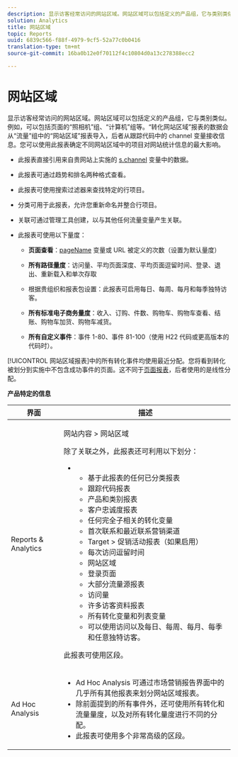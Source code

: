 ```yaml
---
description: 显示访客经常访问的网站区域。网站区域可以包括定义的产品组，它与类别类似。例如，可以包括页面的“照相机”组、“计算机”组等。“转化网站区域”报表的数据会从“流量”组中的“网站区域”报表导入，后者从跟踪代码中的 channel 变量接收信息。您可以使用此报表确定不同网站区域中的项目对网站统计信息的最大影响。
solution: Analytics
title: 网站区域
topic: Reports
uuid: 6839c566-f88f-4979-9cf5-52a77c0b0416
translation-type: tm+mt
source-git-commit: 16ba0b12e0f70112f4c10804d0a13c278388ecc2

---
```



# 网站区域

显示访客经常访问的网站区域。网站区域可以包括定义的产品组，它与类别类似。例如，可以包括页面的“照相机”组、“计算机”组等。“转化网站区域”报表的数据会从“流量”组中的“网站区域”报表导入，后者从跟踪代码中的 channel 变量接收信息。您可以使用此报表确定不同网站区域中的项目对网站统计信息的最大影响。

* 此报表直接引用来自贵网站上实施的 [s.channel](https://marketing.adobe.com/resources/help/en_US/sc/implement/c_channel.html) 变量中的数据。
* 此报表可通过趋势和排名两种格式查看。
* 此报表可使用搜索过滤器来查找特定的行项目。
* 分类可用于此报表，允许您重新命名并整合行项目。
* 关联可通过管理工具创建，以与其他任何流量变量产生关联。
* 此报表可使用以下量度：

   * **页面查看**：[pageName](https://marketing.adobe.com/resources/help/en_US/sc/implement/c_pagename.html) 变量或 URL 被定义的次数（设置为默认量度）

   * **所有路径量度**：访问量、平均页面深度、平均页面逗留时间、登录、退出、重新载入和单次存取
   * 根据贵组织和报表包设置：此报表可启用每日、每周、每月和每季独特访客。
   * **所有标准电子商务量度**：收入、订购、件数、购物车、购物车查看、结账、购物车加货、购物车减货。
   * **所有自定义事件**：事件 1-80、事件 81-100（使用 H22 代码或更高版本的代码时）。

[!UICONTROL 网站区域报表]中的所有转化事件均使用最近分配。您将看到转化被划分到实施中不包含成功事件的页面。这不同于[页面报表](/help/components/c-variables/dimensionslist/reports-pages.md)，后者使用的是线性分配。

**产品特定的信息**

<table id="table_525FDF95C8ED4BF2A1E25BE2DA971EFB"> 
 <thead> 
  <tr> 
   <th colname="col1" class="entry"> 界面 </th> 
   <th colname="col2" class="entry"> 描述 </th> 
  </tr> 
 </thead>
 <tbody> 
  <tr> 
   <td colname="col1"> Reports &amp; Analytics </td> 
   <td colname="col2"> <p> <span class="uicontrol"> 网站内容</span> &gt; <span class="uicontrol">网站区域</span> </p> <p>除了关联之外，此报表还可利用以下划分： </p> 
    <ul id="ul_9CD009D89B134C53807332E3C88D3C44"> 
     <li id="li_566417EB074D425C9A1F4FB28AA7FAB4"> 
      <ul id="ul_3795C7AAE6DA4B7E96FCDC7F3211DFBB"> 
       <li id="li_50B295E961724CFB83D222DE9B4C7FF2">基于此报表的任何已分类报表 </li> 
       <li id="li_697682892D8841BC8120BEC0E1AE9753"> <span class="wintitle"> 跟踪代码报表</span> </li> 
       <li id="li_F6D893FCBA7A4B3EB04715833CA41022"> <span class="wintitle"> 产品</span>和<span class="wintitle">类别</span>报表 </li> 
       <li id="li_9F379E61DB4F4753AE1FFFC8F9C17347"> <span class="wintitle"> 客户忠诚度报表</span> </li> 
       <li id="li_64A6A06F9265410ABB425DA4AF50C440">任何完全子相关的转化变量 </li> 
       <li id="li_907DDFCC35AB48EEA5B169B4A2598FB1"> <span class="wintitle"> 首次联系和最近联系营销渠道</span> </li> 
       <li id="li_B08A0DCB40154152AF1033B7629A5B5A"> <span class="uicontrol">Target</span> &gt; <span class="uicontrol">促销活动</span>报表（如果启用） </li> 
       <li id="li_6D4E65DD6E2B49C9A8C12181D23F185A">每次访问逗留时间 </li> 
       <li id="li_C6D3AD5A534243A8A6E17C663FEBA6BA">网站区域 </li> 
       <li id="li_E1F46EED5CE2425D83200A2FCB686EE5">登录页面 </li> 
       <li id="li_1201EE0EBF13476C9A9525E0700F30F3">大部分流量源报表 </li> 
       <li id="li_563E07858FB1473BB22C2B191E8BE620">访问量 </li> 
       <li id="li_1CAD77ABA6A2454282A4DA7E88C047E8">许多访客资料报表 </li> 
       <li id="li_D3A04E4CD8EC4646AAB90BF19F0AFA8A">所有转化变量和列表变量 </li> 
       <li id="li_01C194CE0F3E4C0694A34B4C6697F385">可以使用访问以及每日、每周、每月、每季和任意独特访客。 </li> 
      </ul> </li> 
    </ul> <p>此报表可使用区段。 </p> </td> 
  </tr> 
  <tr> 
   <td colname="col1"> Ad Hoc Analysis </td> 
   <td colname="col2"> 
    <ul id="ul_DFF9BFC01FC1424B8905C2D2C0EFD156"> 
     <li id="li_65FDF1C165C84F729E0EE84FF671B5E4">Ad Hoc Analysis 可通过市场营销报告界面中的几乎所有其他报表来划分网站区域报表。 </li> 
     <li id="li_2159DE10C52D40AA89E4C934FC184641">除前面提到的所有事件外，还可使用所有转化和流量量度，以及对所有转化量度进行不同的分配。 </li> 
     <li id="li_3A23C6286D314B5D814612469F4F77C5">此报表可使用多个非常高级的区段。 </li> 
    </ul> </td> 
  </tr> 
 </tbody> 
</table>

